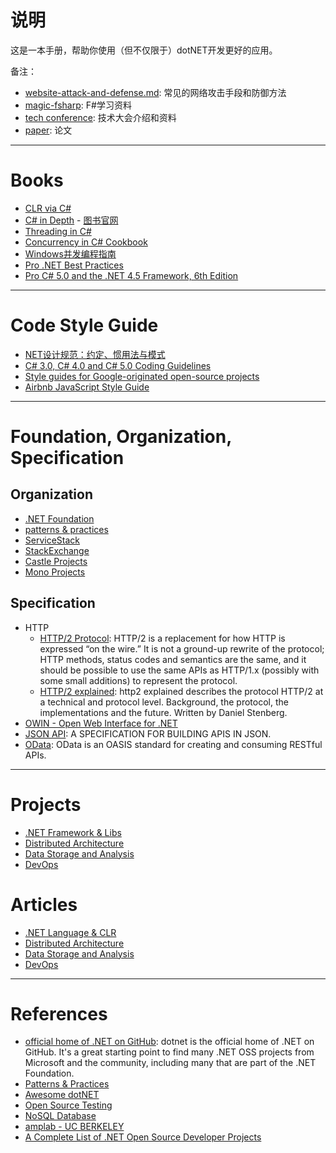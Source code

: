 # 说明

这是一本手册，帮助你使用（但不仅限于）dotNET开发更好的应用。

备注：

- [website-attack-and-defense.md](./website-attack-and-defense.md): 常见的网络攻击手段和防御方法
- [magic-fsharp](./magic-fsharp.md): F#学习资料
- [tech conference](./tech-conference.md): 技术大会介绍和资料
- [paper](./papers.md): 论文

-------------------------------------------------------------------------------

# Books

- [CLR via C#](http://book.douban.com/subject/4924165/)
- [C# in Depth](http://book.douban.com/subject/3133747/) - [图书官网](http://csharpindepth.com/)
- [Threading in C#](http://www.albahari.com/threading/)
- [Concurrency in C# Cookbook](http://book.douban.com/subject/25899958/)
- [Windows并发编程指南](http://book.douban.com/subject/4214617/)
- [Pro .NET Best Practices](http://www.amazon.com/NET-Best-Practices-Experts-Voice/dp/1430240237/ref=sr_1_1)
- [Pro C# 5.0 and the .NET 4.5 Framework, 6th Edition](http://www.amazon.com/Pro-NET-Framework-Experts-Voice/dp/1430242337/ref=sr_1_1)

-------------------------------------------------------------------------------

# Code Style Guide

- [NET设计规范：约定、惯用法与模式](http://book.douban.com/subject/4231292/)
- [C# 3.0, C# 4.0 and C# 5.0 Coding Guidelines](http://csharpguidelines.codeplex.com/)
- [Style guides for Google-originated open-source projects](https://github.com/google/styleguide)
- [Airbnb JavaScript Style Guide](https://github.com/airbnb/javascript)

-------------------------------------------------------------------------------

# Foundation, Organization, Specification

## Organization

- [.NET Foundation](http://www.dotnetfoundation.org)
- [patterns & practices](https://msdn.microsoft.com/en-us/library/ff921345.aspx)
- [ServiceStack](https://servicestack.net/)
- [StackExchange](https://github.com/StackExchange)
- [Castle Projects](http://www.castleproject.org)
- [Mono Projects](https://github.com/mono)

## Specification

- HTTP
    - [HTTP/2 Protocol](http://http2.github.io/): HTTP/2 is a replacement for how HTTP is expressed “on the wire.” It is not a ground-up rewrite of the protocol; HTTP methods, status codes and semantics are the same, and it should be possible to use the same APIs as HTTP/1.x (possibly with some small additions) to represent the protocol.
    - [HTTP/2 explained](http://daniel.haxx.se/http2/): http2 explained describes the protocol HTTP/2 at a technical and protocol level. Background, the protocol, the implementations and the future. Written by Daniel Stenberg.
- [OWIN - Open Web Interface for .NET](http://owin.org/)
- [JSON API](http://jsonapi.org/): A SPECIFICATION FOR BUILDING APIS IN JSON. 
- [OData](http://www.odata.org/): OData is an OASIS standard for creating and consuming RESTful APIs.

-------------------------------------------------------------------------------

# Projects

- [.NET Framework & Libs](./projects-part-1.md)
- [Distributed Architecture](./projects-part-2.md)
- [Data Storage and Analysis](./projects-part-3.md)
- [DevOps](./projects-part-4.md)

# Articles

- [.NET Language & CLR](./articles-part-1.md)
- [Distributed Architecture](./articles-part-2.md)
- [Data Storage and Analysis](./articles-part-3.md)
- [DevOps](./articles-part-4.md)

-------------------------------------------------------------------------------

# References

- [official home of .NET on GitHub](https://github.com/microsoft/dotnet): dotnet is the official home of .NET on GitHub. It's a great starting point to find many .NET OSS projects from Microsoft and the community, including many that are part of the .NET Foundation.
- [Patterns & Practices](https://msdn.microsoft.com/en-us/library/ff921345.aspx)
- [Awesome dotNET](https://github.com/quozd/awesome-dotnet)
- [Open Source Testing](http://www.opensourcetesting.org/)
- [NoSQL Database](http://nosql-database.org/)
- [amplab - UC BERKELEY](https://amplab.cs.berkeley.edu/)
- [A Complete List of .NET Open Source Developer Projects](http://scottge.net/2015/07/08/a-complete-list-of-net-open-source-developer-projects/)